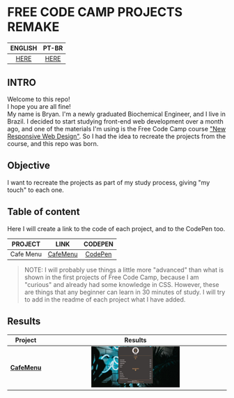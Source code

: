 # **FREE CODE CAMP PROJECTS REMAKE**  

|**ENGLISH**|**PT-BR**|
|:---------:|:-------:|
|[HERE](./README.md)|[HERE](./README-PTBR.md)|  

## **INTRO**  
<span>Welcome to this repo!</span>  
I hope you are all fine!  
My name is Bryan. I'm a newly graduated Biochemical Engineer, and I live in Brazil. I decided to start studying front-end web development over a month ago, and one of the materials I'm using is the Free Code Camp course ["New Responsive Web Design"](https://www.freecodecamp.org/learn/2022/responsive-web-design/). So I had the idea to recreate the projects from the course, and this repo was born.  

## **Objective**  
I want to recreate the projects as part of my study process, giving "my touch" to each one.  

## **Table of content**  
Here I will create a link to the code of each project, and to the CodePen too.  

|**PROJECT**|**LINK**|**CODEPEN**|
|:---------:|:------:|:--------:|
| Cafe Menu |[CafeMenu](./Projects/01-CafeMenu/index.html)|[CodePen](https://codepen.io/dotcodevlab/details/OJELzyb)|  

>NOTE: I will probably use things a little more "advanced" than what is shown in the first projects of Free Code Camp, because I am "curious" and already had some knowledge in CSS. However, these are things that any beginner can learn in 30 minutes of study. I will try to add in the readme of each project what I have added.  

## **Results**  

|**Project**|**Results**|
|:---------:|:---------:|
|**[CafeMenu](./Projects/01-CafeMenu/index.html)**|<img src="Projects\01-CafeMenu\src\result.JPG" width="50%">|
